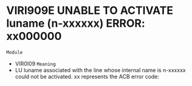 # VIRI909E UNABLE TO ACTIVATE luname (n-xxxxxx) ERROR: xx000000
`Module`
- VIR0I09
`Meaning`
- LU luname associated with the line whose internal name is n-xxxxxx could not be activated. xx represents the ACB error code:
